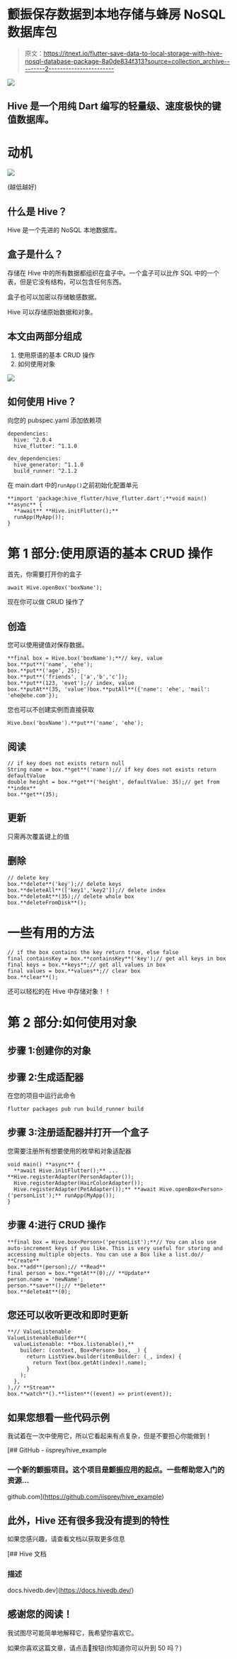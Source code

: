 # 颤振保存数据到本地存储与蜂房 NoSQL 数据库包

> 原文：<https://itnext.io/flutter-save-data-to-local-storage-with-hive-nosql-database-package-8a0de834f313?source=collection_archive---------2----------------------->

![](img/8120a81aa3a081ec9637ea679a595505.png)

## Hive 是一个用纯 Dart 编写的轻量级、速度极快的键值数据库。

# 动机

![](img/41662fa813a5e18d75bca57e896c4bbd.png)

(越低越好)

## 什么是 Hive？

Hive 是一个先进的 NoSQL 本地数据库。

## 盒子是什么？

存储在 Hive 中的所有数据都组织在盒子中。一个盒子可以比作 SQL 中的一个表，但是它没有结构，可以包含任何东西。

盒子也可以加密以存储敏感数据。

Hive 可以存储原始数据和对象。

## 本文由两部分组成

1.  使用原语的基本 CRUD 操作
2.  如何使用对象

![](img/c5f49004d345cfd0351c55cf16cf0f54.png)

## 如何使用 Hive？

向您的 pubspec.yaml 添加依赖项

```
dependencies:
  hive: ^2.0.4
  hive_flutter: ^1.1.0

dev_dependencies:
  hive_generator: ^1.1.0
  build_runner: ^2.1.2
```

在 main.dart 中的`runApp()`之前初始化配置单元

```
**import 'package:hive_flutter/hive_flutter.dart';**void main() **async** {
  **await** **Hive.initFlutter();**
  runApp(MyApp());
}
```

# 第 1 部分:使用原语的基本 CRUD 操作

首先，你需要打开你的盒子

```
await Hive.openBox('boxName');
```

现在你可以做 CRUD 操作了

## 创造

您可以使用键值对保存数据。

```
**final box = Hive.box('boxName');**// key, value
box.**put**('name', 'ehe');
box.**put**('age', 25);
box.**put**('friends', ['a','b','c']);
box.**put**(123, 'evet');// index, value
box.**putAt**(35, 'value')box.**putAll**({'name': 'ehe', 'mail': 'ehe@ehe.com'});
```

您也可以不创建实例而直接获取

```
Hive.box('boxName').**put**('name', 'ehe');
```

## 阅读

```
// if key does not exists return null
String name = box.**get**('name');// if key does not exists return defaultValue
double height = box.**get**('height', defaultValue: 35);// get from **index**
box.**get**(35);
```

## 更新

只需再次覆盖键上的值

## 删除

```
// delete key
box.**delete**('key');// delete keys
box.**deleteAll**(['key1','key2']);// delete index
box.**deleteAt**(35);// delete whole box
box.**deleteFromDisk**();
```

# 一些有用的方法

```
// if the box contains the key return true, else false
final containsKey = box.**containsKey**('key');// get all keys in box
final keys = box.**keys**;// get all values in box
final values = box.**values**;// clear box
box.**clear**();
```

还可以轻松的在 Hive 中存储对象！！

# 第 2 部分:如何使用对象

## 步骤 1:创建你的对象

## 步骤 2:生成适配器

在您的项目中运行此命令

```
flutter packages pub run build_runner build
```

## 步骤 3:注册适配器并打开一个盒子

您需要注册所有想要使用的枚举和对象适配器

```
void main() **async** {
  **await Hive.initFlutter();** ... **Hive.registerAdapter(PersonAdapter());
  Hive.registerAdapter(HairColorAdapter());
  Hive.registerAdapter(PetAdapter());** **await Hive.openBox<Person>('personList');** runApp(MyApp());
}
```

## 步骤 4:进行 CRUD 操作

```
**final box = Hive.box<Person>('personList');**// You can also use auto-increment keys if you like. This is very useful for storing and accessing multiple objects. You can use a Box like a list.do// **Create**
box.**add**(person);// **Read**
final person = box.**getAt**(0);// **Update**
person.name = 'newName';
person.**save**();// **Delete**
box.**deleteAt**(0);
```

## 您还可以收听更改和即时更新

```
**// ValueListenable
ValueListenableBuilder**(
  valueListenable: **box.listenable(),**
    builder: (context, Box<Person> box, _) {
      return ListView.builder(itemBuilder: (_, index) {
        return Text(box.getAt(index)!.name);
      }
    );
  },
),// **Stream**
box.**watch**().**listen**((event) => print(event));
```

## 如果您想看一些代码示例

我试着在一次中使用它，所以它看起来有点复杂，但是不要担心你能做到！

[](https://github.com/iisprey/hive_example) [## GitHub - iisprey/hive_example

### 一个新的颤振项目。这个项目是颤振应用的起点。一些帮助您入门的资源…

github.com](https://github.com/iisprey/hive_example) 

## 此外，Hive 还有很多我没有提到的特性

如果您感兴趣，请查看文档以获取更多信息

 [## Hive 文档

### 描述

docs.hivedb.dev](https://docs.hivedb.dev/) 

## 感谢您的阅读！

我试图尽可能简单地解释它，我希望你喜欢它。

如果你喜欢这篇文章，请点击👏按钮(你知道你可以升到 50 吗？)
